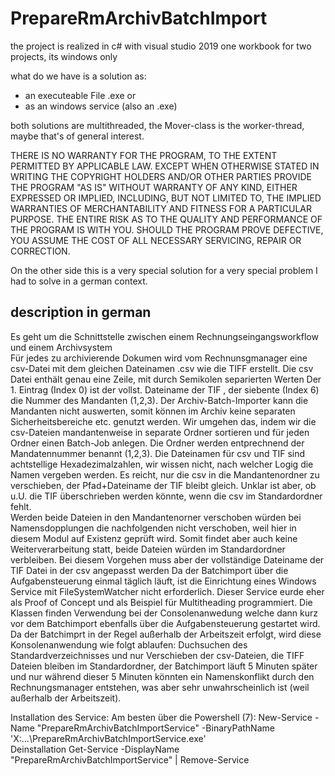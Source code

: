 # PrepareRmArchivBatchImport

the project is realized in c# with visual studio 2019 one workbook for two projects, its windows only

what do we have is a solution as: 
* an executeable File .exe or
* as an windows service (also an .exe)

both solutions are multithreaded, the Mover-class is the worker-thread, maybe that's of general interest.

THERE IS NO WARRANTY FOR THE PROGRAM, TO THE EXTENT PERMITTED BY APPLICABLE LAW. EXCEPT WHEN OTHERWISE STATED IN WRITING THE COPYRIGHT HOLDERS AND/OR OTHER PARTIES PROVIDE THE PROGRAM "AS IS" WITHOUT WARRANTY OF ANY KIND, EITHER EXPRESSED OR IMPLIED, INCLUDING, BUT NOT LIMITED TO, THE IMPLIED WARRANTIES OF MERCHANTABILITY AND FITNESS FOR A PARTICULAR PURPOSE. THE ENTIRE RISK AS TO THE QUALITY AND PERFORMANCE OF THE PROGRAM IS WITH YOU. SHOULD THE PROGRAM PROVE DEFECTIVE, YOU ASSUME THE COST OF ALL NECESSARY SERVICING, REPAIR OR CORRECTION.

On the other side this is a very special solution for a very special problem I had to solve in a german context.

## description in german

Es geht um die Schnittstelle zwischen einem Rechnungseingangsworkflow und einem Archivsystem \
Für jedes zu archivierende Dokumen wird vom Rechnunsgmanager eine csv-Datei mit dem gleichen Dateinamen .csv wie die TIFF erstellt.
Die csv Datei enthält genau eine Zeile, mit durch Semikolen separierten Werten
Der 1. Eintrag (Index 0) ist der vollst. Dateiname der TIF , der siebente (Index 6) die Nummer des Mandanten (1,2,3).
Der Archiv-Batch-Importer kann die Mandanten nicht auswerten, somit können im Archiv keine separaten Sicherheitsbereiche etc. genutzt werden.
Wir umgehen das, indem wir die csv-Dateien mandantenweise in separate Ordner sortieren und für jeden Ordner einen Batch-Job anlegen.
Die Ordner werden entprechnend der Mandatennummer benannt (1,2,3).
Die Dateinamen für csv und TIF sind achtstellige Hexadezimalzahlen, wir wissen nicht, nach welcher Logig die Namen vergeben werden.
Es reicht, nur die csv in die Mandantenordner zu verschieben, der Pfad+Dateiname der TIF bleibt gleich. Unklar ist aber, ob u.U. die TIF 
überschrieben werden könnte, wenn die csv im Standardordner fehlt. \
Werden beide Dateien in den Mandantenorner verschoben würden bei Namensdopplungen die nachfolgenden nicht verschoben, weil hier in diesem Modul
auf Existenz geprüft wird. Somit findet aber auch keine Weiterverarbeitung statt, beide Dateien würden im Standardordner verbleiben.
Bei diesem Vorgehen muss aber der vollständige Dateiname der TIF Datei in der csv angepasst werden
Da der Batchimport über die Aufgabensteuerung einmal täglich läuft, ist die Einrichtung eines Windows Service mit FileSystemWatcher nicht erforderlich.
Dieser Service eurde eher als Proof of Concept und als Beispiel für Multitheading programmiert.
Die Klassen finden Verwendung bei der Consolenanwedung welche dann kurz vor dem Batchimport ebenfalls über die Aufgabensteuerung gestartet wird.
Da der Batchimprt in der Regel außerhalb der Arbeitszeit erfolgt, wird diese Konsolenanwendung wie folgt ablaufen:
Duchsuchen des Standardverzeichnisses und nur Verschieben der csv-Dateien, die TIFF Dateien bleiben im Standardordner, der Batchimport läuft 5 Minuten später
und nur während dieser 5 Minuten könnten ein Namenskonflikt durch den Rechnungsmanager entstehen, was aber sehr unwahrscheinlich ist (weil außerhalb der Arbeitszeit).

Installation des Service:
Am besten über die Powershell (7):
New-Service -Name "PrepareRmArchivBatchImportService" -BinaryPathName 'X:\...\PrepareRmArchivBatchImportService.exe'\
Deinstallation
Get-Service -DisplayName "PrepareRmArchivBatchImportService" | Remove-Service

